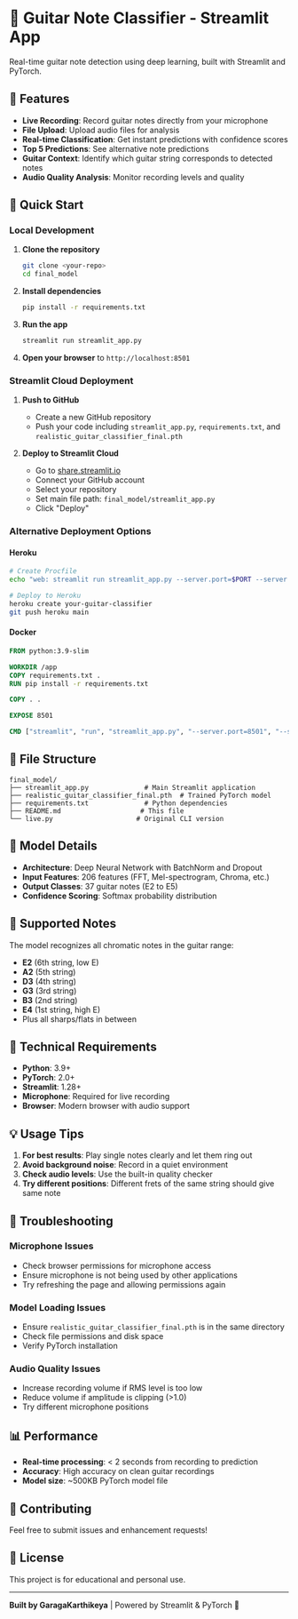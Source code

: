 # 🎸 Guitar Note Classifier - Streamlit App

Real-time guitar note detection using deep learning, built with Streamlit and PyTorch.

## 🌟 Features

- **Live Recording**: Record guitar notes directly from your microphone
- **File Upload**: Upload audio files for analysis
- **Real-time Classification**: Get instant predictions with confidence scores
- **Top 5 Predictions**: See alternative note predictions
- **Guitar Context**: Identify which guitar string corresponds to detected notes
- **Audio Quality Analysis**: Monitor recording levels and quality

## 🚀 Quick Start

### Local Development

1. **Clone the repository**
   ```bash
   git clone <your-repo>
   cd final_model
   ```

2. **Install dependencies**
   ```bash
   pip install -r requirements.txt
   ```

3. **Run the app**
   ```bash
   streamlit run streamlit_app.py
   ```

4. **Open your browser** to `http://localhost:8501`

### Streamlit Cloud Deployment

1. **Push to GitHub**
   - Create a new GitHub repository
   - Push your code including `streamlit_app.py`, `requirements.txt`, and `realistic_guitar_classifier_final.pth`

2. **Deploy to Streamlit Cloud**
   - Go to [share.streamlit.io](https://share.streamlit.io)
   - Connect your GitHub account
   - Select your repository
   - Set main file path: `final_model/streamlit_app.py`
   - Click "Deploy"

### Alternative Deployment Options

#### Heroku
```bash
# Create Procfile
echo "web: streamlit run streamlit_app.py --server.port=$PORT --server.address=0.0.0.0" > Procfile

# Deploy to Heroku
heroku create your-guitar-classifier
git push heroku main
```

#### Docker
```dockerfile
FROM python:3.9-slim

WORKDIR /app
COPY requirements.txt .
RUN pip install -r requirements.txt

COPY . .

EXPOSE 8501

CMD ["streamlit", "run", "streamlit_app.py", "--server.port=8501", "--server.address=0.0.0.0"]
```

## 📁 File Structure

```
final_model/
├── streamlit_app.py              # Main Streamlit application
├── realistic_guitar_classifier_final.pth  # Trained PyTorch model
├── requirements.txt              # Python dependencies
├── README.md                    # This file
└── live.py                     # Original CLI version
```

## 🎯 Model Details

- **Architecture**: Deep Neural Network with BatchNorm and Dropout
- **Input Features**: 206 features (FFT, Mel-spectrogram, Chroma, etc.)
- **Output Classes**: 37 guitar notes (E2 to E5)
- **Confidence Scoring**: Softmax probability distribution

## 🎸 Supported Notes

The model recognizes all chromatic notes in the guitar range:
- **E2** (6th string, low E)
- **A2** (5th string)
- **D3** (4th string)
- **G3** (3rd string)
- **B3** (2nd string)
- **E4** (1st string, high E)
- Plus all sharps/flats in between

## 🔧 Technical Requirements

- **Python**: 3.9+
- **PyTorch**: 2.0+
- **Streamlit**: 1.28+
- **Microphone**: Required for live recording
- **Browser**: Modern browser with audio support

## 💡 Usage Tips

1. **For best results**: Play single notes clearly and let them ring out
2. **Avoid background noise**: Record in a quiet environment
3. **Check audio levels**: Use the built-in quality checker
4. **Try different positions**: Different frets of the same string should give same note

## 🐛 Troubleshooting

### Microphone Issues
- Check browser permissions for microphone access
- Ensure microphone is not being used by other applications
- Try refreshing the page and allowing permissions again

### Model Loading Issues
- Ensure `realistic_guitar_classifier_final.pth` is in the same directory
- Check file permissions and disk space
- Verify PyTorch installation

### Audio Quality Issues
- Increase recording volume if RMS level is too low
- Reduce volume if amplitude is clipping (>1.0)
- Try different microphone positions

## 📊 Performance

- **Real-time processing**: < 2 seconds from recording to prediction
- **Accuracy**: High accuracy on clean guitar recordings
- **Model size**: ~500KB PyTorch model file

## 🤝 Contributing

Feel free to submit issues and enhancement requests!

## 📜 License

This project is for educational and personal use.

---

**Built by GaragaKarthikeya** | Powered by Streamlit & PyTorch 🎸
